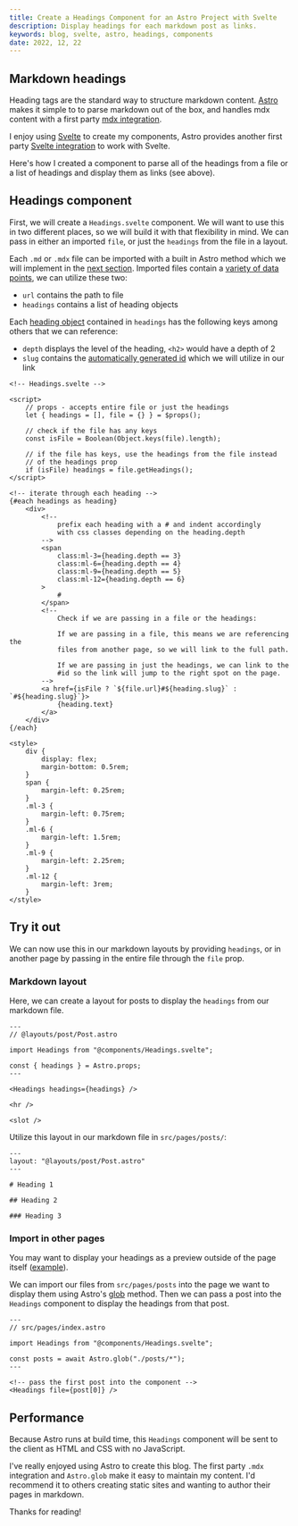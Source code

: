 ```yaml
---
title: Create a Headings Component for an Astro Project with Svelte
description: Display headings for each markdown post as links.
keywords: blog, svelte, astro, headings, components
date: 2022, 12, 22
---
```


## Markdown headings

Heading tags are the standard way to structure markdown content. [Astro](https://docs.astro.build/en/getting-started/) makes it simple to to parse markdown out of the box, and handles mdx content with a first party [mdx integration](https://docs.astro.build/en/guides/integrations-guide/mdx/).

I enjoy using [Svelte](https://svelte.dev/) to create my components, Astro provides another first party [Svelte integration](https://docs.astro.build/en/guides/integrations-guide/svelte/) to work with Svelte.

Here's how I created a component to parse all of the headings from a file or a list of headings and display them as links (see above).

## Headings component

First, we will create a `Headings.svelte` component. We will want to use this in two different places, so we will build it with that flexibility in mind. We can pass in either an imported `file`, or just the `headings` from the file in a layout.

Each `.md` or `.mdx` file can be imported with a built in Astro method which we will implement in the [next section](#import-in-other-pages). Imported files contain a [variety of data points](https://docs.astro.build/en/reference/api-reference/#markdown-files), we can utilize these two:

- `url` contains the path to file
- `headings` contains a list of heading objects

Each [heading object](https://docs.astro.build/en/core-concepts/layouts/#markdown-layout-props) contained in `headings` has the following keys among others that we can reference:

- `depth` displays the level of the heading, `<h2>` would have a depth of 2
- `slug` contains the [automatically generated id](https://docs.astro.build/en/guides/markdown-content/#heading-ids) which we will utilize in our link

```svelte
<!-- Headings.svelte -->

<script>
	// props - accepts entire file or just the headings
	let { headings = [], file = {} } = $props();

	// check if the file has any keys
	const isFile = Boolean(Object.keys(file).length);

	// if the file has keys, use the headings from the file instead
	// of the headings prop
	if (isFile) headings = file.getHeadings();
</script>

<!-- iterate through each heading -->
{#each headings as heading}
	<div>
		<!--
			prefix each heading with a # and indent accordingly
			with css classes depending on the heading.depth
		-->
		<span
			class:ml-3={heading.depth == 3}
			class:ml-6={heading.depth == 4}
			class:ml-9={heading.depth == 5}
			class:ml-12={heading.depth == 6}
		>
			#
		</span>
		<!--
			Check if we are passing in a file or the headings:

			If we are passing in a file, this means we are referencing the
			files from another page, so we will link to the full path.

			If we are passing in just the headings, we can link to the
			#id so the link will jump to the right spot on the page.
		-->
		<a href={isFile ? `${file.url}#${heading.slug}` : `#${heading.slug}`}>
			{heading.text}
		</a>
	</div>
{/each}

<style>
	div {
		display: flex;
		margin-bottom: 0.5rem;
	}
	span {
		margin-left: 0.25rem;
	}
	.ml-3 {
		margin-left: 0.75rem;
	}
	.ml-6 {
		margin-left: 1.5rem;
	}
	.ml-9 {
		margin-left: 2.25rem;
	}
	.ml-12 {
		margin-left: 3rem;
	}
</style>
```

## Try it out

We can now use this in our markdown layouts by providing `headings`, or in another page by passing in the entire file through the `file` prop.

### Markdown layout

Here, we can create a layout for posts to display the `headings` from our markdown file.

```astro
---
// @layouts/post/Post.astro

import Headings from "@components/Headings.svelte";

const { headings } = Astro.props;
---

<Headings headings={headings} />

<hr />

<slot />
```

Utilize this layout in our markdown file in `src/pages/posts/`:

```mdx
---
layout: "@layouts/post/Post.astro"
---

# Heading 1

## Heading 2

### Heading 3
```

### Import in other pages

You may want to display your headings as a preview outside of the page itself ([example](https://blog.robino.dev)).

We can import our files from `src/pages/posts` into the page we want to display them using Astro's [glob](https://docs.astro.build/en/reference/api-reference/#astroglob) method. Then we can pass a post into the `Headings` component to display the headings from that post.

```astro
---
// src/pages/index.astro

import Headings from "@components/Headings.svelte";

const posts = await Astro.glob("./posts/*");
---

<!-- pass the first post into the component -->
<Headings file={post[0]} />
```

## Performance

Because Astro runs at build time, this `Headings` component will be sent to the client as HTML and CSS with no JavaScript.

I've really enjoyed using Astro to create this blog. The first party `.mdx` integration and `Astro.glob` make it easy to maintain my content. I'd recommend it to others creating static sites and wanting to author their pages in markdown.

Thanks for reading!
